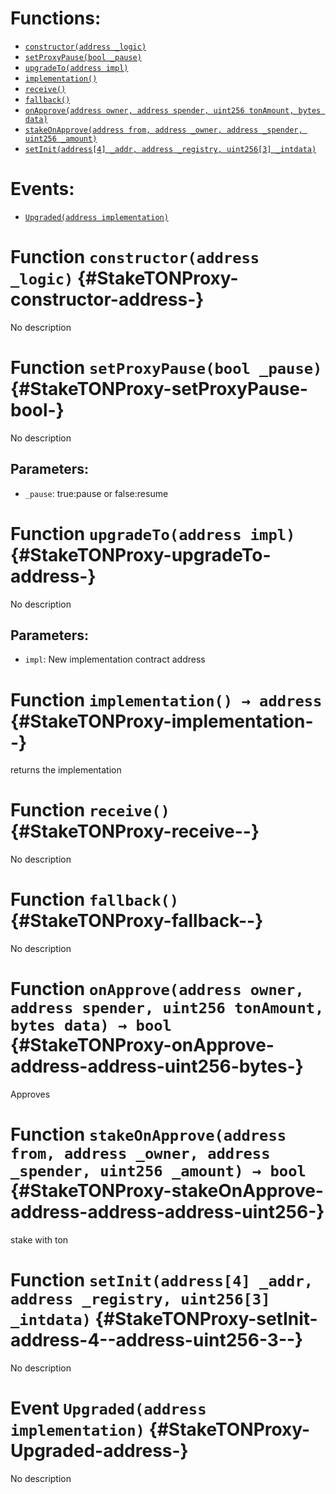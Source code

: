 

# Functions:
- [`constructor(address _logic)`](#StakeTONProxy-constructor-address-)
- [`setProxyPause(bool _pause)`](#StakeTONProxy-setProxyPause-bool-)
- [`upgradeTo(address impl)`](#StakeTONProxy-upgradeTo-address-)
- [`implementation()`](#StakeTONProxy-implementation--)
- [`receive()`](#StakeTONProxy-receive--)
- [`fallback()`](#StakeTONProxy-fallback--)
- [`onApprove(address owner, address spender, uint256 tonAmount, bytes data)`](#StakeTONProxy-onApprove-address-address-uint256-bytes-)
- [`stakeOnApprove(address from, address _owner, address _spender, uint256 _amount)`](#StakeTONProxy-stakeOnApprove-address-address-address-uint256-)
- [`setInit(address[4] _addr, address _registry, uint256[3] _intdata)`](#StakeTONProxy-setInit-address-4--address-uint256-3--)

# Events:
- [`Upgraded(address implementation)`](#StakeTONProxy-Upgraded-address-)

# Function `constructor(address _logic)` {#StakeTONProxy-constructor-address-}
No description
# Function `setProxyPause(bool _pause)` {#StakeTONProxy-setProxyPause-bool-}
No description
## Parameters:
- `_pause`: true:pause or false:resume
# Function `upgradeTo(address impl)` {#StakeTONProxy-upgradeTo-address-}
No description
## Parameters:
- `impl`: New implementation contract address
# Function `implementation() → address` {#StakeTONProxy-implementation--}
returns the implementation
# Function `receive()` {#StakeTONProxy-receive--}
No description
# Function `fallback()` {#StakeTONProxy-fallback--}
No description
# Function `onApprove(address owner, address spender, uint256 tonAmount, bytes data) → bool` {#StakeTONProxy-onApprove-address-address-uint256-bytes-}
Approves
# Function `stakeOnApprove(address from, address _owner, address _spender, uint256 _amount) → bool` {#StakeTONProxy-stakeOnApprove-address-address-address-uint256-}
stake with ton
# Function `setInit(address[4] _addr, address _registry, uint256[3] _intdata)` {#StakeTONProxy-setInit-address-4--address-uint256-3--}
No description

# Event `Upgraded(address implementation)` {#StakeTONProxy-Upgraded-address-}
No description
